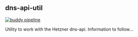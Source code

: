 ## dns-api-util
[![buddy pipeline](https://app.buddy.works/whisperedshouts/dns-api-util/pipelines/pipeline/264138/badge.svg?token=2749ac92468b569d4def2202dfcc90355f325857a35414d339f26af52a1901d6 "buddy pipeline")](https://app.buddy.works/whisperedshouts/dns-api-util/pipelines/pipeline/264138)

Utility to work with the Hetzner dns-api. Information to follow...